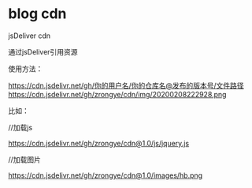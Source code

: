 # blog cdn
jsDeliver cdn

通过jsDeliver引用资源

使用方法：

https://cdn.jsdelivr.net/gh/你的用户名/你的仓库名@发布的版本号/文件路径
https://cdn.jsdelivr.net/gh/zrongye/cdn/img/20200208222928.png

比如：

//加载js

https://cdn.jsdelivr.net/gh/zrongye/cdn@1.0/js/jquery.js

//加载图片

https://cdn.jsdelivr.net/gh/zrongye/cdn@1.0/images/hb.png
